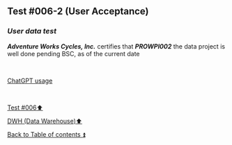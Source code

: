 ## Test #006-2 (User Acceptance)  

### **_User data test_**  

**_Adventure Works Cycles, Inc._** certifies that **_PROWPI002_** the data project is well done pending BSC, as of the current date  

<p><br></p> 

[ChatGPT usage](../../CHATGPT_USAGE.md)  

<p><br></p>

[Test #006:arrow_up:](t006.md)  

[DWH (Data Warehouse):arrow_up:](../dwh.md)  

[Back to Table of contents :arrow_double_up:](../../README.md)   